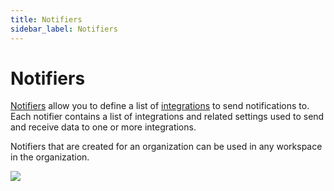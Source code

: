 ```yaml
---
title: Notifiers
sidebar_label: Notifiers
---
```


# Notifiers

[Notifiers](/pipes/docs/workspaces/notifiers) allow you to define a list of  [integrations](/pipes/docs/integrations/) to send notifications to.  Each notifier contains a list of integrations and related settings used to send and receive data to one or more integrations.

Notifiers that are created for an organization can be used in any workspace in the organization.


![](/images/docs/pipes/org_notifiers.png)
